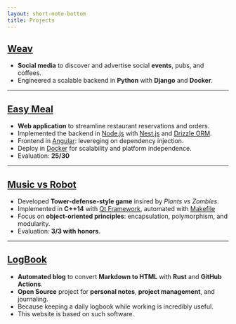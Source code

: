 ```yaml
--- 
layout: short-note-bottom
title: Projects 
---
```


## [Weav](https://www.weav.it)

- **Social media** to discover and advertise social **events**, pubs, and coffees.
- Engineered a scalable backend in **Python** with **Django** and **Docker**.

---

## [Easy Meal](https://github.com/Project-SWEnergy/Easy-Meal)

- **Web application** to streamline restaurant reservations and orders.
- Implemented the backend in [Node.js](https://nodejs.org/en) with [Nest.js](https://nestjs.com/) and [Drizzle ORM](https://orm.drizzle.team/).
- Frontend in [Angular](https://angular.dev/): levereging on dependency injection.
- Deploy in [Docker](https://www.docker.com/) for scalability and
  platform independence.
- Evaluation: **25/30**

---

## [Music vs Robot](https://github.com/rossoc/music_vs_robot)

- Developed **Tower-defense-style game** insired by _Plants vs Zombies_.
- Implemented in **C++14** with [Qt Framework](https://www.qt.io/product/framework), automated with [Makefile](https://makefiletutorial.com/)
- Focus on **object-oriented principles**: encapsulation, polymorphism, and modularity.
- Evaluation: **3/3 with honors**.

---

## [LogBook](https://github.com/rossoc/rossoc.github.io)

- **Automated blog** to convert **Markdown to HTML** with **Rust** and **GitHub Actions**.
- **Open Source** project for **personal notes**, **project management**, and
  journaling.
- Because keeping a daily logbook while working is incredibly useful.
- This website is based on such software.

